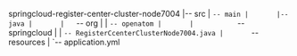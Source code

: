 springcloud-register-center-cluster-node7004
|-- src
|   `-- main
|       |-- java
|       |   `-- org
|       |       `-- openatom
|       |           `-- springcloud
|       |               `-- RegisterCcenterClusterNode7004.java
|       `-- resources
|           `-- application.yml
